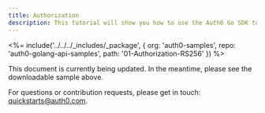 ```yaml
---
title: Authorization
description: This tutorial will show you how to use the Auth0 Go SDK to add authentication and authorization to your API.
---
```


<%= include('../../../_includes/_package', {
  org: 'auth0-samples',
  repo: 'auth0-golang-api-samples',
  path: '01-Authorization-RS256'
}) %>

This document is currently being updated. In the meantime, please see the downloadable sample above.

For questions or contribution requests, please get in touch: <a mailto="quickstarts@auth0.com">quickstarts@auth0.com</a>.
